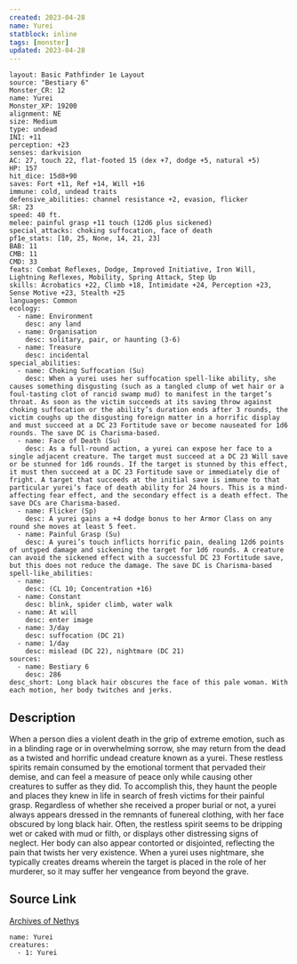 ```yaml
---
created: 2023-04-28
name: Yurei
statblock: inline
tags: [monster]
updated: 2023-04-28
---
```

```statblock
layout: Basic Pathfinder 1e Layout
source: "Bestiary 6"
Monster_CR: 12
name: Yurei
Monster_XP: 19200
alignment: NE
size: Medium
type: undead
INI: +11
perception: +23
senses: darkvision
AC: 27, touch 22, flat-footed 15 (dex +7, dodge +5, natural +5)
HP: 157
hit_dice: 15d8+90
saves: Fort +11, Ref +14, Will +16
immune: cold, undead traits
defensive_abilities: channel resistance +2, evasion, flicker
SR: 23
speed: 40 ft.
melee: painful grasp +11 touch (12d6 plus sickened)
special_attacks: choking suffocation, face of death
pf1e_stats: [10, 25, None, 14, 21, 23]
BAB: 11
CMB: 11
CMD: 33
feats: Combat Reflexes, Dodge, Improved Initiative, Iron Will, Lightning Reflexes, Mobility, Spring Attack, Step Up
skills: Acrobatics +22, Climb +18, Intimidate +24, Perception +23, Sense Motive +23, Stealth +25
languages: Common
ecology:
  - name: Environment
    desc: any land
  - name: Organisation
    desc: solitary, pair, or haunting (3-6)
  - name: Treasure
    desc: incidental
special_abilities:
  - name: Choking Suffocation (Su)
    desc: When a yurei uses her suffocation spell-like ability, she causes something disgusting (such as a tangled clump of wet hair or a foul-tasting clot of rancid swamp mud) to manifest in the target’s throat. As soon as the victim succeeds at its saving throw against choking suffocation or the ability’s duration ends after 3 rounds, the victim coughs up the disgusting foreign matter in a horrific display and must succeed at a DC 23 Fortitude save or become nauseated for 1d6 rounds. The save DC is Charisma-based.
  - name: Face of Death (Su)
    desc: As a full-round action, a yurei can expose her face to a single adjacent creature. The target must succeed at a DC 23 Will save or be stunned for 1d6 rounds. If the target is stunned by this effect, it must then succeed at a DC 23 Fortitude save or immediately die of fright. A target that succeeds at the initial save is immune to that particular yurei’s face of death ability for 24 hours. This is a mind-affecting fear effect, and the secondary effect is a death effect. The save DCs are Charisma-based.
  - name: Flicker (Sp)
    desc: A yurei gains a +4 dodge bonus to her Armor Class on any round she moves at least 5 feet.
  - name: Painful Grasp (Su)
    desc: A yurei’s touch inflicts horrific pain, dealing 12d6 points of untyped damage and sickening the target for 1d6 rounds. A creature can avoid the sickened effect with a successful DC 23 Fortitude save, but this does not reduce the damage. The save DC is Charisma-based
spell-like_abilities:
  - name:
    desc: (CL 10; Concentration +16)
  - name: Constant
    desc: blink, spider climb, water walk
  - name: At will
    desc: enter image
  - name: 3/day
    desc: suffocation (DC 21)
  - name: 1/day
    desc: mislead (DC 22), nightmare (DC 21)
sources:
  - name: Bestiary 6
    desc: 286
desc_short: Long black hair obscures the face of this pale woman. With each motion, her body twitches and jerks.
```
## Description
When a person dies a violent death in the grip of extreme emotion, such as in a blinding rage or in overwhelming sorrow, she may return from the dead as a twisted and horrific undead creature known as a yurei. These restless spirits remain consumed by the emotional torment that pervaded their demise, and can feel a measure of peace only while causing other creatures to suffer as they did. To accomplish this, they haunt the people and places they knew in life in search of fresh victims for their painful grasp. Regardless of whether she received a proper burial or not, a yurei always appears dressed in the remnants of funereal clothing, with her face obscured by long black hair. Often, the restless spirit seems to be dripping wet or caked with mud or filth, or displays other distressing signs of neglect. Her body can also appear contorted or disjointed, reflecting the pain that twists her very existence. When a yurei uses nightmare, she typically creates dreams wherein the target is placed in the role of her murderer, so it may suffer her vengeance from beyond the grave.
## Source Link
[Archives of Nethys](https://aonprd.com/MonsterDisplay.aspx?ItemName=Yurei)
```encounter-table
name: Yurei
creatures:
  - 1: Yurei
```
